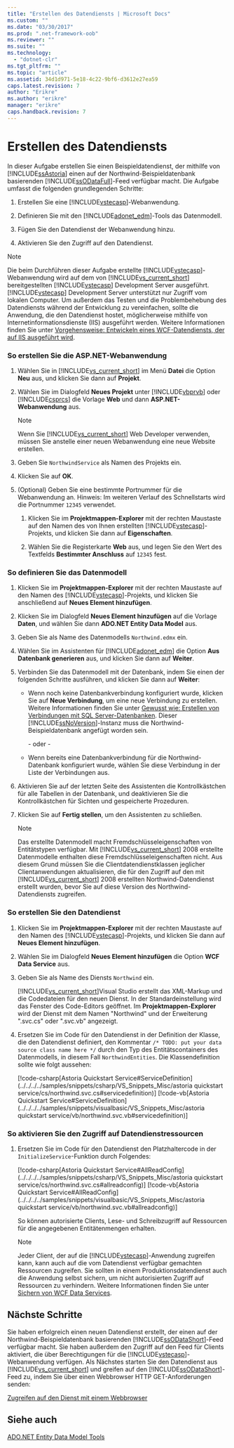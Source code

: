 ```yaml
---
title: "Erstellen des Datendiensts | Microsoft Docs"
ms.custom: ""
ms.date: "03/30/2017"
ms.prod: ".net-framework-oob"
ms.reviewer: ""
ms.suite: ""
ms.technology: 
  - "dotnet-clr"
ms.tgt_pltfrm: ""
ms.topic: "article"
ms.assetid: 34d1d971-5e18-4c22-9bf6-d3612e27ea59
caps.latest.revision: 7
author: "Erikre"
ms.author: "erikre"
manager: "erikre"
caps.handback.revision: 7
---
```

# Erstellen des Datendiensts
In dieser Aufgabe erstellen Sie einen Beispieldatendienst, der mithilfe von [!INCLUDE[ssAstoria](../../../../includes/ssastoria-md.md)] einen auf der Northwind\-Beispieldatenbank basierenden [!INCLUDE[ssODataFull](../../../../includes/ssodatafull-md.md)]\-Feed verfügbar macht. Die Aufgabe umfasst die folgenden grundlegenden Schritte:  
  
1.  Erstellen Sie eine [!INCLUDE[vstecasp](../../../../includes/vstecasp-md.md)]\-Webanwendung.  
  
2.  Definieren Sie mit den [!INCLUDE[adonet_edm](../../../../includes/adonet-edm-md.md)]\-Tools das Datenmodell.  
  
3.  Fügen Sie den Datendienst der Webanwendung hinzu.  
  
4.  Aktivieren Sie den Zugriff auf den Datendienst.  
  
> [!NOTE]
>  Die beim Durchführen dieser Aufgabe erstellte [!INCLUDE[vstecasp](../../../../includes/vstecasp-md.md)]\-Webanwendung wird auf dem von [!INCLUDE[vs_current_short](../../../../includes/vs-current-short-md.md)] bereitgestellten [!INCLUDE[vstecasp](../../../../includes/vstecasp-md.md)] Development Server ausgeführt.  [!INCLUDE[vstecasp](../../../../includes/vstecasp-md.md)] Development Server unterstützt nur Zugriff vom lokalen Computer.  Um außerdem das Testen und die Problembehebung des Datendiensts während der Entwicklung zu vereinfachen, sollte die Anwendung, die den Datendienst hostet, möglicherweise mithilfe von Internetinformationsdienste \(IIS\) ausgeführt werden.  Weitere Informationen finden Sie unter [Vorgehensweise: Entwickeln eines WCF\-Datendiensts, der auf IIS ausgeführt wird](../../../../docs/framework/data/wcf/how-to-develop-a-wcf-data-service-running-on-iis.md).  
  
### So erstellen Sie die ASP.NET\-Webanwendung  
  
1.  Wählen Sie in [!INCLUDE[vs_current_short](../../../../includes/vs-current-short-md.md)] im Menü **Datei** die Option **Neu** aus, und klicken Sie dann auf **Projekt**.  
  
2.  Wählen Sie im Dialogfeld **Neues Projekt** unter [!INCLUDE[vbprvb](../../../../includes/vbprvb-md.md)] oder [!INCLUDE[csprcs](../../../../includes/csprcs-md.md)] die Vorlage **Web** und dann **ASP.NET\-Webanwendung** aus.  
  
    > [!NOTE]
    >  Wenn Sie [!INCLUDE[vs_current_short](../../../../includes/vs-current-short-md.md)] Web Developer verwenden, müssen Sie anstelle einer neuen Webanwendung eine neue Website erstellen.  
  
3.  Geben Sie `NorthwindService` als Namen des Projekts ein.  
  
4.  Klicken Sie auf **OK**.  
  
5.  \(Optional\) Geben Sie eine bestimmte Portnummer für die Webanwendung an.  Hinweis: Im weiteren Verlauf des Schnellstarts wird die Portnummer `12345` verwendet.  
  
    1.  Klicken Sie im **Projektmappen\-Explorer** mit der rechten Maustaste auf den Namen des von Ihnen erstellten [!INCLUDE[vstecasp](../../../../includes/vstecasp-md.md)]\-Projekts, und klicken Sie dann auf **Eigenschaften**.  
  
    2.  Wählen Sie die Registerkarte **Web** aus, und legen Sie den Wert des Textfelds **Bestimmter Anschluss** auf `12345` fest.  
  
### So definieren Sie das Datenmodell  
  
1.  Klicken Sie im **Projektmappen\-Explorer** mit der rechten Maustaste auf den Namen des [!INCLUDE[vstecasp](../../../../includes/vstecasp-md.md)]\-Projekts, und klicken Sie anschließend auf **Neues Element hinzufügen**.  
  
2.  Klicken Sie im Dialogfeld **Neues Element hinzufügen** auf die Vorlage **Daten**, und wählen Sie dann **ADO.NET Entity Data Model** aus.  
  
3.  Geben Sie als Name des Datenmodells `Northwind.edmx` ein.  
  
4.  Wählen Sie im Assistenten für [!INCLUDE[adonet_edm](../../../../includes/adonet-edm-md.md)] die Option **Aus Datenbank generieren** aus, und klicken Sie dann auf **Weiter**.  
  
5.  Verbinden Sie das Datenmodell mit der Datenbank, indem Sie einen der folgenden Schritte ausführen, und klicken Sie dann auf **Weiter**:  
  
    -   Wenn noch keine Datenbankverbindung konfiguriert wurde, klicken Sie auf **Neue Verbindung**, um eine neue Verbindung zu erstellen.  Weitere Informationen finden Sie unter [Gewusst wie: Erstellen von Verbindungen mit SQL Server\-Datenbanken](http://go.microsoft.com/fwlink/?LinkId=123631).  Dieser [!INCLUDE[ssNoVersion](../../../../includes/ssnoversion-md.md)]\-Instanz muss die Northwind\-Beispieldatenbank angefügt worden sein.  
  
         \- oder \-  
  
    -   Wenn bereits eine Datenbankverbindung für die Northwind\-Datenbank konfiguriert wurde, wählen Sie diese Verbindung in der Liste der Verbindungen aus.  
  
6.  Aktivieren Sie auf der letzten Seite des Assistenten die Kontrollkästchen für alle Tabellen in der Datenbank, und deaktivieren Sie die Kontrollkästchen für Sichten und gespeicherte Prozeduren.  
  
7.  Klicken Sie auf **Fertig stellen**, um den Assistenten zu schließen.  
  
    > [!NOTE]
    >  Das erstellte Datenmodell macht Fremdschlüsseleigenschaften von Entitätstypen verfügbar.  Mit [!INCLUDE[vs_current_short](../../../../includes/vs-current-short-md.md)] 2008 erstellte Datenmodelle enthalten diese Fremdschlüsseleigenschaften nicht.  Aus diesem Grund müssen Sie die Clientdatendienstklassen jeglicher Clientanwendungen aktualisieren, die für den Zugriff auf den mit [!INCLUDE[vs_current_short](../../../../includes/vs-current-short-md.md)] 2008 erstellten Northwind\-Datendienst erstellt wurden, bevor Sie auf diese Version des Northwind\-Datendiensts zugreifen.  
  
### So erstellen Sie den Datendienst  
  
1.  Klicken Sie im **Projektmappen\-Explorer** mit der rechten Maustaste auf den Namen des [!INCLUDE[vstecasp](../../../../includes/vstecasp-md.md)]\-Projekts, und klicken Sie dann auf **Neues Element hinzufügen**.  
  
2.  Wählen Sie im Dialogfeld **Neues Element hinzufügen** die Option **WCF Data Service** aus.  
  
3.  Geben Sie als Name des Diensts `Northwind` ein.  
  
     [!INCLUDE[vs_current_short](../../../../includes/vs-current-short-md.md)]Visual Studio erstellt das XML\-Markup und die Codedateien für den neuen Dienst.  In der Standardeinstellung wird das Fenster des Code\-Editors geöffnet.  Im **Projektmappen\-Explorer** wird der Dienst mit dem Namen "Northwind" und der Erweiterung ".svc.cs" oder ".svc.vb" angezeigt.  
  
4.  Ersetzen Sie im Code für den Datendienst in der Definition der Klasse, die den Datendienst definiert, den Kommentar `/* TODO: put your data source class name here */` durch den Typ des Entitätscontainers des Datenmodells, in diesem Fall `NorthwindEntities`.  Die Klassendefinition sollte wie folgt aussehen:  
  
     [!code-csharp[Astoria Quickstart Service#ServiceDefinition](../../../../samples/snippets/csharp/VS_Snippets_Misc/astoria quickstart service/cs/northwind.svc.cs#servicedefinition)]
     [!code-vb[Astoria Quickstart Service#ServiceDefinition](../../../../samples/snippets/visualbasic/VS_Snippets_Misc/astoria quickstart service/vb/northwind.svc.vb#servicedefinition)]  
  
### So aktivieren Sie den Zugriff auf Datendienstressourcen  
  
1.  Ersetzen Sie im Code für den Datendienst den Platzhaltercode in der `InitializeService`\-Funktion durch Folgendes:  
  
     [!code-csharp[Astoria Quickstart Service#AllReadConfig](../../../../samples/snippets/csharp/VS_Snippets_Misc/astoria quickstart service/cs/northwind.svc.cs#allreadconfig)]
     [!code-vb[Astoria Quickstart Service#AllReadConfig](../../../../samples/snippets/visualbasic/VS_Snippets_Misc/astoria quickstart service/vb/northwind.svc.vb#allreadconfig)]  
  
     So können autorisierte Clients, Lese\- und Schreibzugriff auf Ressourcen für die angegebenen Entitätenmengen erhalten.  
  
    > [!NOTE]
    >  Jeder Client, der auf die [!INCLUDE[vstecasp](../../../../includes/vstecasp-md.md)]\-Anwendung zugreifen kann, kann auch auf die vom Datendienst verfügbar gemachten Ressourcen zugreifen.  Sie sollten in einem Produktionsdatendienst auch die Anwendung selbst sichern, um nicht autorisierten Zugriff auf Ressourcen zu verhindern.  Weitere Informationen finden Sie unter [Sichern von WCF Data Services](../../../../docs/framework/data/wcf/securing-wcf-data-services.md).  
  
## Nächste Schritte  
 Sie haben erfolgreich einen neuen Datendienst erstellt, der einen auf der Northwind\-Beispieldatenbank basierenden [!INCLUDE[ssODataShort](../../../../includes/ssodatashort-md.md)]\-Feed verfügbar macht. Sie haben außerdem den Zugriff auf den Feed für Clients aktiviert, die über Berechtigungen für die [!INCLUDE[vstecasp](../../../../includes/vstecasp-md.md)]\-Webanwendung verfügen.  Als Nächstes starten Sie den Datendienst aus [!INCLUDE[vs_current_short](../../../../includes/vs-current-short-md.md)] und greifen auf den [!INCLUDE[ssODataShort](../../../../includes/ssodatashort-md.md)]\-Feed zu, indem Sie über einen Webbrowser HTTP GET\-Anforderungen senden:  
  
 [Zugreifen auf den Dienst mit einem Webbrowser](../../../../docs/framework/data/wcf/accessing-the-service-from-a-web-browser-wcf-data-services-quickstart.md)  
  
## Siehe auch  
 [ADO.NET Entity Data Model  Tools](http://msdn.microsoft.com/de-de/91076853-0881-421b-837a-f582f36be527)